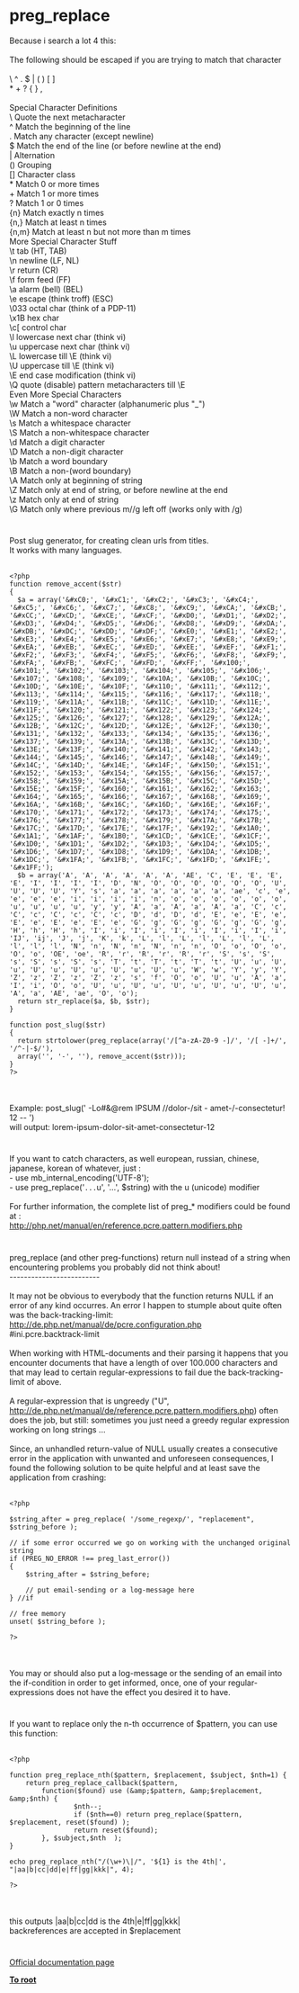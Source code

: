 # preg_replace



Because i search a lot 4 this:<br><br>The following should be escaped if you are trying to match that character<br><br>\ ^ . $ | ( ) [ ]<br>* + ? { } ,<br><br>Special Character Definitions<br>\ Quote the next metacharacter<br>^ Match the beginning of the line<br>. Match any character (except newline)<br>$ Match the end of the line (or before newline at the end)<br>| Alternation<br>() Grouping<br>[] Character class<br>* Match 0 or more times<br>+ Match 1 or more times<br>? Match 1 or 0 times<br>{n} Match exactly n times<br>{n,} Match at least n times<br>{n,m} Match at least n but not more than m times<br>More Special Character Stuff<br>\t tab (HT, TAB)<br>\n newline (LF, NL)<br>\r return (CR)<br>\f form feed (FF)<br>\a alarm (bell) (BEL)<br>\e escape (think troff) (ESC)<br>\033 octal char (think of a PDP-11)<br>\x1B hex char<br>\c[ control char<br>\l lowercase next char (think vi)<br>\u uppercase next char (think vi)<br>\L lowercase till \E (think vi)<br>\U uppercase till \E (think vi)<br>\E end case modification (think vi)<br>\Q quote (disable) pattern metacharacters till \E<br>Even More Special Characters<br>\w Match a "word" character (alphanumeric plus "_")<br>\W Match a non-word character<br>\s Match a whitespace character<br>\S Match a non-whitespace character<br>\d Match a digit character<br>\D Match a non-digit character<br>\b Match a word boundary<br>\B Match a non-(word boundary)<br>\A Match only at beginning of string<br>\Z Match only at end of string, or before newline at the end<br>\z Match only at end of string<br>\G Match only where previous m//g left off (works only with /g)  

#

Post slug generator, for creating clean urls from titles.<br>It works with many languages.<br><br>

```
<?php
function remove_accent($str)
{
  $a = array('&#xC0;', '&#xC1;', '&#xC2;', '&#xC3;', '&#xC4;', '&#xC5;', '&#xC6;', '&#xC7;', '&#xC8;', '&#xC9;', '&#xCA;', '&#xCB;', '&#xCC;', '&#xCD;', '&#xCE;', '&#xCF;', '&#xD0;', '&#xD1;', '&#xD2;', '&#xD3;', '&#xD4;', '&#xD5;', '&#xD6;', '&#xD8;', '&#xD9;', '&#xDA;', '&#xDB;', '&#xDC;', '&#xDD;', '&#xDF;', '&#xE0;', '&#xE1;', '&#xE2;', '&#xE3;', '&#xE4;', '&#xE5;', '&#xE6;', '&#xE7;', '&#xE8;', '&#xE9;', '&#xEA;', '&#xEB;', '&#xEC;', '&#xED;', '&#xEE;', '&#xEF;', '&#xF1;', '&#xF2;', '&#xF3;', '&#xF4;', '&#xF5;', '&#xF6;', '&#xF8;', '&#xF9;', '&#xFA;', '&#xFB;', '&#xFC;', '&#xFD;', '&#xFF;', '&#x100;', '&#x101;', '&#x102;', '&#x103;', '&#x104;', '&#x105;', '&#x106;', '&#x107;', '&#x108;', '&#x109;', '&#x10A;', '&#x10B;', '&#x10C;', '&#x10D;', '&#x10E;', '&#x10F;', '&#x110;', '&#x111;', '&#x112;', '&#x113;', '&#x114;', '&#x115;', '&#x116;', '&#x117;', '&#x118;', '&#x119;', '&#x11A;', '&#x11B;', '&#x11C;', '&#x11D;', '&#x11E;', '&#x11F;', '&#x120;', '&#x121;', '&#x122;', '&#x123;', '&#x124;', '&#x125;', '&#x126;', '&#x127;', '&#x128;', '&#x129;', '&#x12A;', '&#x12B;', '&#x12C;', '&#x12D;', '&#x12E;', '&#x12F;', '&#x130;', '&#x131;', '&#x132;', '&#x133;', '&#x134;', '&#x135;', '&#x136;', '&#x137;', '&#x139;', '&#x13A;', '&#x13B;', '&#x13C;', '&#x13D;', '&#x13E;', '&#x13F;', '&#x140;', '&#x141;', '&#x142;', '&#x143;', '&#x144;', '&#x145;', '&#x146;', '&#x147;', '&#x148;', '&#x149;', '&#x14C;', '&#x14D;', '&#x14E;', '&#x14F;', '&#x150;', '&#x151;', '&#x152;', '&#x153;', '&#x154;', '&#x155;', '&#x156;', '&#x157;', '&#x158;', '&#x159;', '&#x15A;', '&#x15B;', '&#x15C;', '&#x15D;', '&#x15E;', '&#x15F;', '&#x160;', '&#x161;', '&#x162;', '&#x163;', '&#x164;', '&#x165;', '&#x166;', '&#x167;', '&#x168;', '&#x169;', '&#x16A;', '&#x16B;', '&#x16C;', '&#x16D;', '&#x16E;', '&#x16F;', '&#x170;', '&#x171;', '&#x172;', '&#x173;', '&#x174;', '&#x175;', '&#x176;', '&#x177;', '&#x178;', '&#x179;', '&#x17A;', '&#x17B;', '&#x17C;', '&#x17D;', '&#x17E;', '&#x17F;', '&#x192;', '&#x1A0;', '&#x1A1;', '&#x1AF;', '&#x1B0;', '&#x1CD;', '&#x1CE;', '&#x1CF;', '&#x1D0;', '&#x1D1;', '&#x1D2;', '&#x1D3;', '&#x1D4;', '&#x1D5;', '&#x1D6;', '&#x1D7;', '&#x1D8;', '&#x1D9;', '&#x1DA;', '&#x1DB;', '&#x1DC;', '&#x1FA;', '&#x1FB;', '&#x1FC;', '&#x1FD;', '&#x1FE;', '&#x1FF;');
  $b = array('A', 'A', 'A', 'A', 'A', 'A', 'AE', 'C', 'E', 'E', 'E', 'E', 'I', 'I', 'I', 'I', 'D', 'N', 'O', 'O', 'O', 'O', 'O', 'O', 'U', 'U', 'U', 'U', 'Y', 's', 'a', 'a', 'a', 'a', 'a', 'a', 'ae', 'c', 'e', 'e', 'e', 'e', 'i', 'i', 'i', 'i', 'n', 'o', 'o', 'o', 'o', 'o', 'o', 'u', 'u', 'u', 'u', 'y', 'y', 'A', 'a', 'A', 'a', 'A', 'a', 'C', 'c', 'C', 'c', 'C', 'c', 'C', 'c', 'D', 'd', 'D', 'd', 'E', 'e', 'E', 'e', 'E', 'e', 'E', 'e', 'E', 'e', 'G', 'g', 'G', 'g', 'G', 'g', 'G', 'g', 'H', 'h', 'H', 'h', 'I', 'i', 'I', 'i', 'I', 'i', 'I', 'i', 'I', 'i', 'IJ', 'ij', 'J', 'j', 'K', 'k', 'L', 'l', 'L', 'l', 'L', 'l', 'L', 'l', 'l', 'l', 'N', 'n', 'N', 'n', 'N', 'n', 'n', 'O', 'o', 'O', 'o', 'O', 'o', 'OE', 'oe', 'R', 'r', 'R', 'r', 'R', 'r', 'S', 's', 'S', 's', 'S', 's', 'S', 's', 'T', 't', 'T', 't', 'T', 't', 'U', 'u', 'U', 'u', 'U', 'u', 'U', 'u', 'U', 'u', 'U', 'u', 'W', 'w', 'Y', 'y', 'Y', 'Z', 'z', 'Z', 'z', 'Z', 'z', 's', 'f', 'O', 'o', 'U', 'u', 'A', 'a', 'I', 'i', 'O', 'o', 'U', 'u', 'U', 'u', 'U', 'u', 'U', 'u', 'U', 'u', 'A', 'a', 'AE', 'ae', 'O', 'o');
  return str_replace($a, $b, $str);
}

function post_slug($str)
{
  return strtolower(preg_replace(array('/[^a-zA-Z0-9 -]/', '/[ -]+/', '/^-|-$/'), 
  array('', '-', ''), remove_accent($str)));
}
?>
```
<br><br>Example: post_slug(&apos; -Lo#&amp;@rem  IPSUM //dolor-/sit - amet-/-consectetur! 12 -- &apos;)<br>will output: lorem-ipsum-dolor-sit-amet-consectetur-12  

#

If you want to catch characters, as well european, russian, chinese, japanese, korean of whatever, just :<br>- use mb_internal_encoding(&apos;UTF-8&apos;);<br>- use preg_replace(&apos;`...`u&apos;, &apos;...&apos;, $string) with the u (unicode) modifier<br><br>For further information, the complete list of preg_* modifiers could be found at :<br>http://php.net/manual/en/reference.pcre.pattern.modifiers.php  

#

preg_replace (and other preg-functions) return null instead of a string when encountering problems you probably did not think about!<br>-------------------------<br><br>It may not be obvious to everybody that the function returns NULL if an error of any kind occurres. An error I happen to stumple about quite often was the back-tracking-limit:<br>http://de.php.net/manual/de/pcre.configuration.php<br>#ini.pcre.backtrack-limit<br><br>When working with HTML-documents and their parsing it happens that you encounter documents that have a length of over 100.000 characters and that may lead to certain regular-expressions to fail due the back-tracking-limit of above.<br><br>A regular-expression that is ungreedy ("U", http://de.php.net/manual/de/reference.pcre.pattern.modifiers.php) often does the job, but still: sometimes you just need a greedy regular expression working on long strings ...<br><br>Since, an unhandled return-value of NULL usually creates a consecutive error in the application with unwanted and unforeseen consequences, I found the following solution to be quite helpful and at least save the application from crashing:<br><br>

```
<?php

$string_after = preg_replace( '/some_regexp/', "replacement", $string_before );

// if some error occurred we go on working with the unchanged original string
if (PREG_NO_ERROR !== preg_last_error())
{
    $string_after = $string_before;
    
    // put email-sending or a log-message here
} //if

// free memory
unset( $string_before );

?>
```
<br><br>You may or should also put a log-message or the sending of an email into the if-condition in order to get informed, once, one of your regular-expressions does not have the effect you desired it to have.  

#

If you want to replace only the n-th occurrence of $pattern, you can use this function:<br><br>

```
<?php

function preg_replace_nth($pattern, $replacement, $subject, $nth=1) {
    return preg_replace_callback($pattern,
        function($found) use (&amp;$pattern, &amp;$replacement, &amp;$nth) {
                $nth--;
                if ($nth==0) return preg_replace($pattern, $replacement, reset($found) );
                return reset($found);
        }, $subject,$nth  );
}

echo preg_replace_nth("/(\w+)\|/", '${1} is the 4th|', "|aa|b|cc|dd|e|ff|gg|kkk|", 4);

?>
```
<br><br>this outputs |aa|b|cc|dd is the 4th|e|ff|gg|kkk| <br>backreferences are accepted in $replacement  

#

[Official documentation page](https://www.php.net/manual/en/function.preg-replace.php)

**[To root](/README.md)**